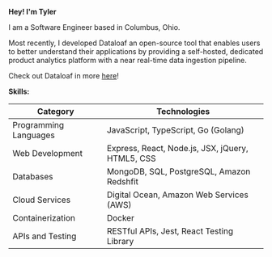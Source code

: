 **Hey! I'm Tyler**

I am a Software Engineer based in Columbus, Ohio. 

Most recently, I developed Dataloaf an open-source tool that enables users to better understand their applications by providing a self-hosted, dedicated product analytics platform with a near real-time data ingestion pipeline. 

Check out Dataloaf in more [here](https://data-loaf.com/)!

**Skills:**

| Category | Technologies |
| --- | --- |
| Programming Languages | JavaScript, TypeScript, Go (Golang) |
| Web Development | Express, React, Node.js, JSX, jQuery, HTML5, CSS |
| Databases | MongoDB, SQL, PostgreSQL, Amazon Redshfit |
| Cloud Services | Digital Ocean, Amazon Web Services (AWS) |
| Containerization | Docker |
| APIs and Testing | RESTful APIs, Jest, React Testing Library |

<!--
**tyler-wenzel/tyler-wenzel** is a ✨ _special_ ✨ repository because its `README.md` (this file) appears on your GitHub profile.

Here are some ideas to get you started:

- 🔭 I’m currently working on ...
- 🌱 I’m currently learning ...
- 👯 I’m looking to collaborate on ...
- 🤔 I’m looking for help with ...
- 💬 Ask me about ...
- 📫 How to reach me: ...
- 😄 Pronouns: ...
- ⚡ Fun fact: ...
-->
